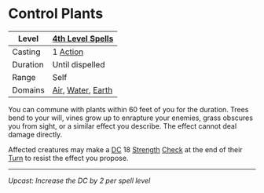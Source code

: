 # Control Plants

| Level    | [4th Level Spells](4th%20Level%20Spells.md)                                                                                    |
| -------- | ------------------------------------------------------------------------------------------------------------------------------ |
| Casting  | 1 [Action](../../../../Game%20Procedures/Action.md)                                                                            |
| Duration | Until dispelled                                                                                                                |
| Range    | Self                                                                                                                           |
| Domains  | [Air](../../../Spell%20Domains/Air.md), [Water](../../../Spell%20Domains/Water.md), [Earth](../../../Spell%20Domains/Earth.md) |

You can commune with plants within 60 feet of you for the duration. Trees bend to your will, vines grow up to enrapture your enemies, grass obscures you from sight, or a similar effect you describe. The effect cannot deal damage directly.

Affected creatures may make a [DC](../../../../Game%20Procedures/DC.md) 18 [Strength](../../../../Player%20Characters/Chosen%20Statistics/Strength.md) [Check](../../../../Game%20Procedures/Check.md) at the end of their [Turn](../../../../Game%20Procedures/Turn.md) to resist the effect you propose.

---
*Upcast: Increase the DC by 2 per spell level*

